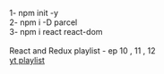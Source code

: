 1- npm init -y <br>
2- npm i -D parcel <br>
3- npm i react react-dom <br> <br>
React and Redux playlist - ep 10 , 11 , 12 <br>
[yt playlist ](https://www.youtube.com/playlist?list=PLfEr2kn3s-brb-vHE-c-QCUq-nFwDYtWu)

